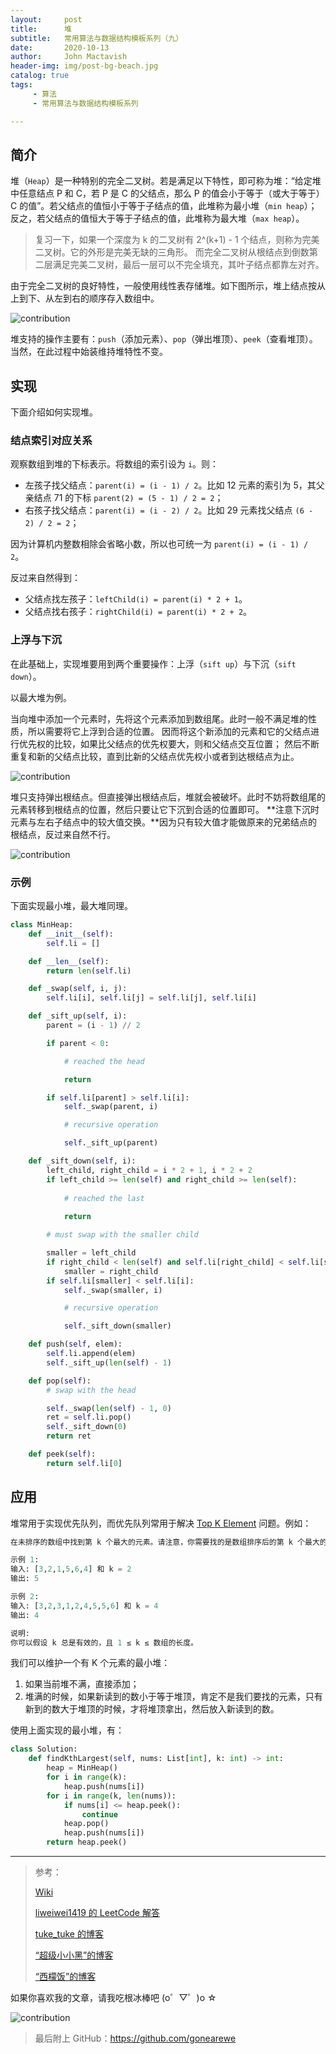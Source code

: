 ```yaml
---
layout:     post
title:      堆
subtitle:   常用算法与数据结构模板系列（九）
date:       2020-10-13
author:     John Mactavish
header-img: img/post-bg-beach.jpg
catalog: true
tags:
     - 算法
     - 常用算法与数据结构模板系列

---
```


## 简介

堆（`Heap`）是一种特别的完全二叉树。若是满足以下特性，即可称为堆：“给定堆中任意结点 P 和 C，若 P 是 C 的父结点，那么 P 的值会小于等于（或大于等于） C 的值”。若父结点的值恒小于等于子结点的值，此堆称为最小堆（`min heap`）；反之，若父结点的值恒大于等于子结点的值，此堆称为最大堆（`max heap`）。

> 复习一下，如果一个深度为 k 的二叉树有 2^(k+1) - 1 个结点，则称为完美二叉树。它的外形是完美无缺的三角形。
> 而完全二叉树从根结点到倒数第二层满足完美二叉树，最后一层可以不完全填充，其叶子结点都靠左对齐。

由于完全二叉树的良好特性，一般使用线性表存储堆。如下图所示，堆上结点按从上到下、从左到右的顺序存入数组中。

![contribution](https://raw.githubusercontent.com/gonearewe/gonearewe.github.io/master/img/post-2021-heap-order.jpg)

堆支持的操作主要有：`push`（添加元素）、`pop`（弹出堆顶）、`peek`（查看堆顶）。当然，在此过程中始装维持堆特性不变。

## 实现

下面介绍如何实现堆。

### 结点索引对应关系

观察数组到堆的下标表示。将数组的索引设为 `i`。则：

- 左孩子找父结点：`parent(i) = (i - 1) / 2`。比如 12 元素的索引为 5，其父亲结点 71 的下标 `parent(2) = (5 - 1) / 2 = 2`；
- 右孩子找父结点：`parent(i) = (i - 2) / 2`。比如 29 元素找父结点 `(6 - 2) / 2 = 2`；

因为计算机内整数相除会省略小数，所以也可统一为 `parent(i) = (i - 1) / 2`。

反过来自然得到：

- 父结点找左孩子：`leftChild(i) = parent(i) * 2 + 1`。
- 父结点找右孩子：`rightChild(i) = parent(i) * 2 + 2`。

### 上浮与下沉

在此基础上，实现堆要用到两个重要操作：上浮（`sift up`）与下沉（`sift down`）。

以最大堆为例。

当向堆中添加一个元素时，先将这个元素添加到数组尾。此时一般不满足堆的性质，所以需要将它上浮到合适的位置。
因而将这个新添加的元素和它的父结点进行优先权的比较，如果比父结点的优先权要大，则和父结点交互位置；
然后不断重复和新的父结点比较，直到比新的父结点优先权小或者到达根结点为止。

![contribution](https://raw.githubusercontent.com/gonearewe/gonearewe.github.io/master/img/post-2021-heap-sift-up.jpg)

堆只支持弹出根结点。但直接弹出根结点后，堆就会被破坏。此时不妨将数组尾的元素转移到根结点的位置，然后只要让它下沉到合适的位置即可。
**注意下沉时元素与左右子结点中的较大值交换。**因为只有较大值才能做原来的兄弟结点的根结点，反过来自然不行。

![contribution](https://raw.githubusercontent.com/gonearewe/gonearewe.github.io/master/img/post-2021-heap-sift-down.jpg)

### 示例

下面实现最小堆，最大堆同理。

```py
class MinHeap:
    def __init__(self):
        self.li = []

    def __len__(self):
        return len(self.li)

    def _swap(self, i, j):
        self.li[i], self.li[j] = self.li[j], self.li[i]

    def _sift_up(self, i):
        parent = (i - 1) // 2

        if parent < 0: 

            # reached the head

            return

        if self.li[parent] > self.li[i]:
            self._swap(parent, i)

            # recursive operation

            self._sift_up(parent) 

    def _sift_down(self, i):
        left_child, right_child = i * 2 + 1, i * 2 + 2
        if left_child >= len(self) and right_child >= len(self): 
        
            # reached the last
        
            return

        # must swap with the smaller child

        smaller = left_child  
        if right_child < len(self) and self.li[right_child] < self.li[smaller]:
            smaller = right_child
        if self.li[smaller] < self.li[i]:
            self._swap(smaller, i)

            # recursive operation

            self._sift_down(smaller) 

    def push(self, elem):
        self.li.append(elem)
        self._sift_up(len(self) - 1)

    def pop(self):
        # swap with the head

        self._swap(len(self) - 1, 0) 
        ret = self.li.pop()
        self._sift_down(0)
        return ret

    def peek(self):
        return self.li[0]
```

## 应用

堆常用于实现优先队列，而优先队列常用于解决 [Top K Element](https://leetcode-cn.com/problems/kth-largest-element-in-an-array) 问题。例如：

```py
在未排序的数组中找到第 k 个最大的元素。请注意，你需要找的是数组排序后的第 k 个最大的元素，而不是第 k 个不同的元素。

示例 1:
输入: [3,2,1,5,6,4] 和 k = 2
输出: 5

示例 2:
输入: [3,2,3,1,2,4,5,5,6] 和 k = 4
输出: 4

说明:
你可以假设 k 总是有效的，且 1 ≤ k ≤ 数组的长度。
```

我们可以维护一个有 K 个元素的最小堆：

1. 如果当前堆不满，直接添加；
2. 堆满的时候，如果新读到的数小于等于堆顶，肯定不是我们要找的元素，只有新到的数大于堆顶的时候，才将堆顶拿出，然后放入新读到的数。

使用上面实现的最小堆，有：

```py
class Solution:
    def findKthLargest(self, nums: List[int], k: int) -> int:
        heap = MinHeap()
        for i in range(k):
            heap.push(nums[i])
        for i in range(k, len(nums)):
            if nums[i] <= heap.peek():
                continue
            heap.pop()
            heap.push(nums[i])
        return heap.peek()
```

---
> 参考：
>
> [Wiki](https://zh.wikipedia.org/wiki/%E5%A0%86%E7%A9%8D)
>
> [liweiwei1419 的 LeetCode 解答](https://leetcode-cn.com/problems/kth-largest-element-in-an-array/solution/partitionfen-er-zhi-zhi-you-xian-dui-lie-java-dai-/)
> 
> [tuke_tuke 的博客](https://blog.csdn.net/tuke_tuke/article/details/50357939)
> 
> [“超级小小黑”的博客](https://www.cnblogs.com/hello-shf/p/11393655.html)
> 
> [“西檬饭”的博客](https://blog.csdn.net/qq_23869697/article/details/82735088)

如果你喜欢我的文章，请我吃根冰棒吧  (o゜▽゜)o ☆

![contribution](https://raw.githubusercontent.com/gonearewe/gonearewe.github.io/master/img/contribution.jpg)

> 最后附上 GitHub：<https://github.com/gonearewe>
